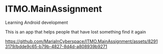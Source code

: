 # ITMO.MainAssignment
Learning Android development

This is an app that helps people that have lost something find it again



https://github.com/MariaInCyberspace/ITMO.MainAssignment/assets/82913179/bdde9c65-b79b-4827-8d4d-a808939b9271

